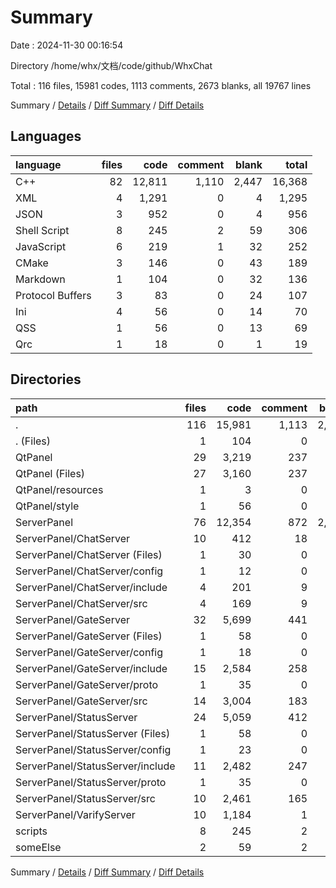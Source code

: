 # Summary

Date : 2024-11-30 00:16:54

Directory /home/whx/文档/code/github/WhxChat

Total : 116 files,  15981 codes, 1113 comments, 2673 blanks, all 19767 lines

Summary / [Details](details.md) / [Diff Summary](diff.md) / [Diff Details](diff-details.md)

## Languages
| language | files | code | comment | blank | total |
| :--- | ---: | ---: | ---: | ---: | ---: |
| C++ | 82 | 12,811 | 1,110 | 2,447 | 16,368 |
| XML | 4 | 1,291 | 0 | 4 | 1,295 |
| JSON | 3 | 952 | 0 | 4 | 956 |
| Shell Script | 8 | 245 | 2 | 59 | 306 |
| JavaScript | 6 | 219 | 1 | 32 | 252 |
| CMake | 3 | 146 | 0 | 43 | 189 |
| Markdown | 1 | 104 | 0 | 32 | 136 |
| Protocol Buffers | 3 | 83 | 0 | 24 | 107 |
| Ini | 4 | 56 | 0 | 14 | 70 |
| QSS | 1 | 56 | 0 | 13 | 69 |
| Qrc | 1 | 18 | 0 | 1 | 19 |

## Directories
| path | files | code | comment | blank | total |
| :--- | ---: | ---: | ---: | ---: | ---: |
| . | 116 | 15,981 | 1,113 | 2,673 | 19,767 |
| . (Files) | 1 | 104 | 0 | 32 | 136 |
| QtPanel | 29 | 3,219 | 237 | 546 | 4,002 |
| QtPanel (Files) | 27 | 3,160 | 237 | 532 | 3,929 |
| QtPanel/resources | 1 | 3 | 0 | 1 | 4 |
| QtPanel/style | 1 | 56 | 0 | 13 | 69 |
| ServerPanel | 76 | 12,354 | 872 | 2,020 | 15,246 |
| ServerPanel/ChatServer | 10 | 412 | 18 | 112 | 542 |
| ServerPanel/ChatServer (Files) | 1 | 30 | 0 | 9 | 39 |
| ServerPanel/ChatServer/config | 1 | 12 | 0 | 4 | 16 |
| ServerPanel/ChatServer/include | 4 | 201 | 9 | 61 | 271 |
| ServerPanel/ChatServer/src | 4 | 169 | 9 | 38 | 216 |
| ServerPanel/GateServer | 32 | 5,699 | 441 | 994 | 7,134 |
| ServerPanel/GateServer (Files) | 1 | 58 | 0 | 17 | 75 |
| ServerPanel/GateServer/config | 1 | 18 | 0 | 4 | 22 |
| ServerPanel/GateServer/include | 15 | 2,584 | 258 | 431 | 3,273 |
| ServerPanel/GateServer/proto | 1 | 35 | 0 | 10 | 45 |
| ServerPanel/GateServer/src | 14 | 3,004 | 183 | 532 | 3,719 |
| ServerPanel/StatusServer | 24 | 5,059 | 412 | 874 | 6,345 |
| ServerPanel/StatusServer (Files) | 1 | 58 | 0 | 17 | 75 |
| ServerPanel/StatusServer/config | 1 | 23 | 0 | 5 | 28 |
| ServerPanel/StatusServer/include | 11 | 2,482 | 247 | 385 | 3,114 |
| ServerPanel/StatusServer/proto | 1 | 35 | 0 | 10 | 45 |
| ServerPanel/StatusServer/src | 10 | 2,461 | 165 | 457 | 3,083 |
| ServerPanel/VarifyServer | 10 | 1,184 | 1 | 40 | 1,225 |
| scripts | 8 | 245 | 2 | 59 | 306 |
| someElse | 2 | 59 | 2 | 16 | 77 |

Summary / [Details](details.md) / [Diff Summary](diff.md) / [Diff Details](diff-details.md)